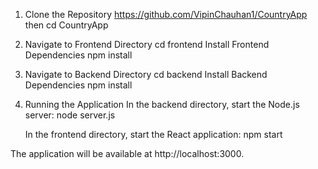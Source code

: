 1. Clone the Repository
https://github.com/VipinChauhan1/CountryApp
then cd CountryApp

3. Navigate to Frontend Directory
cd frontend
Install Frontend Dependencies
npm install

4. Navigate to Backend Directory
cd backend
Install Backend Dependencies
npm install

5. Running the Application
   In the backend directory, start the Node.js server:
   node server.js

   In the frontend directory, start the React application:
   npm start



The application will be available at http://localhost:3000.
